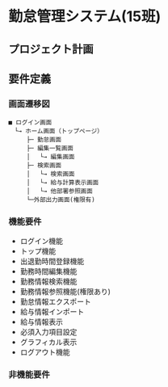 # 勤怠管理システム(15班)

## プロジェクト計画

## 要件定義

### 画面遷移図
```
■ ログイン画面
　└→ ホーム画面（トップページ）
　　　├─ 勤怠画面
　　　├─ 編集一覧画面
　　　│　 └→ 編集画面
　　　├─ 検索画面
　　　│　 └→ 検索画面
　　　│　 └→ 給与計算表示画面
　　　│　 └→ 他部署参照画面
　　　└─外部出力画面(権限有)
```

### 機能要件
- ログイン機能
- トップ機能
- 出退勤時間登録機能
- 勤務時間編集機能
- 勤務情報検索機能
- 勤務情報参照機能(権限あり)
- 勤怠情報エクスポート
- 給与情報インポート
- 給与情報表示
- 必須入力項目設定
- グラフィカル表示
- ログアウト機能

### 非機能要件

